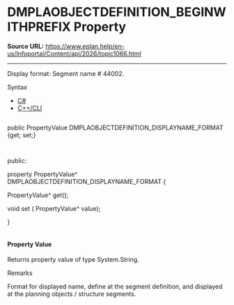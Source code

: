 # DMPLAOBJECTDEFINITION_BEGINWITHPREFIX Property

**Source URL:** https://www.eplan.help/en-us/Infoportal/Content/api/2026/topic1066.html

---

Display format: Segment name # 44002.

Syntax

- [C#](#i-syntax-CS)
- [C++/CLI](#i-syntax-CPP2005)

```
```
public PropertyValue DMPLAOBJECTDEFINITION_DISPLAYNAME_FORMAT {get; set;}
```
```

```
```
public:

property PropertyValue^ DMPLAOBJECTDEFINITION_DISPLAYNAME_FORMAT {

   PropertyValue^ get();

   void set (    PropertyValue^ value);

}
```
```

#### Property Value

Returns property value of type System.String.

Remarks

Format for displayed name, define at the segment definition, and displayed at the planning objects / structure segments.
